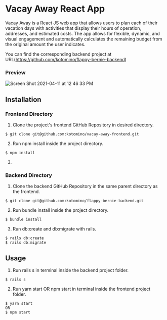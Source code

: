 # Vacay Away React App

Vacay Away is a React JS web app that allows users to plan each of their vacation days with activities that display their hours of operation, addresses, and estimated costs. The app allows for flexible, dynamic, and visual engagement and automatically calculates the remaining budget from the original amount the user indicates. 


You can find the corresponding backend project at URL(https://github.com/kotomino/flappy-bernie-backend)

### Preview

![Screen Shot 2021-04-11 at 12 46 33 PM](https://user-images.githubusercontent.com/73256077/114313511-cab41880-9ac4-11eb-9f67-99002db33210.png)


## Installation
### Frontend Directory
1. Clone the project's frontend GitHub Repository in desired directory.
```
$ git clone git@github.com:kotomino/vacay-away-frontend.git
```
2. Run npm install inside the project directory.
``` 
$ npm install
```
3. 
 
### Backend Directory
 1. Clone the backend GitHub Repository in the same parent directory as the frontend.
 ```
 $ git clone git@github.com:kotomino/flappy-bernie-backend.git
 ```
2. Run bundle install inside the project directory.
``` 
$ bundle install
```
3. Run db:create and db:migrate with rails.
```
$ rails db:create
$ rails db:migrate
```

## Usage
1. Run rails s in terminal inside the backend project folder.
```
$ rails s
```
2. Run yarn start OR npm start in terminal inside the frontend project folder.

```
$ yarn start
OR
$ npm start
```